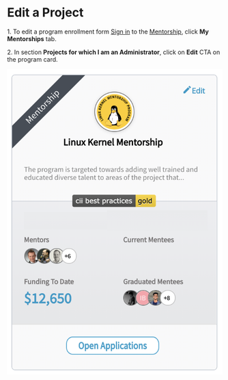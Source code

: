 # Edit a Project

1\. To edit a program enrollment form [Sign in](../../sso/sign-in/) to the [Mentorship](https://mentorship.lfx.linuxfoundation.org), click **My Mentorships** tab.

2\. In section **Projects for which I am an Administrator**, click on **Edit** CTA on the program card.

![](<../../.gitbook/assets/Edit Program.png>)
